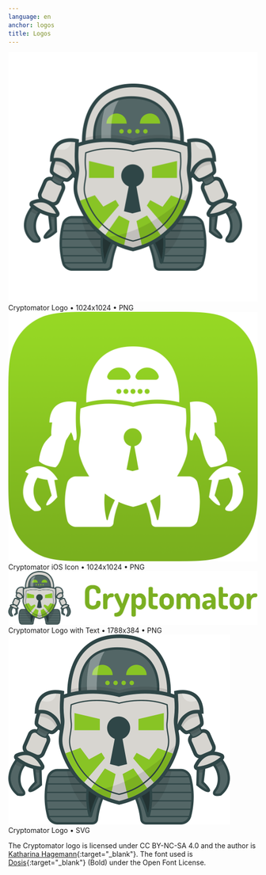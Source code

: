 ```yaml
---
language: en
anchor: logos
title: Logos
---
```

<div class="row">
  <div class="col-sm-6 col-md-3">
    <div class="thumbnail text-center">
      <a href="/resources/presskit/cryptomator-logo.png"><img src="/resources/presskit/cryptomator-logo.png"/></a>
      <div class="caption">Cryptomator Logo • 1024x1024 • PNG</div>
    </div>
  </div>
  <div class="col-sm-6 col-md-3">
    <div class="thumbnail text-center">
      <a href="/resources/presskit/cryptomator-ios-icon.png"><img src="/resources/presskit/cryptomator-ios-icon.png"/></a>
      <div class="caption">Cryptomator iOS Icon • 1024x1024 • PNG</div>
    </div>
  </div>
  <div class="clearfix visible-sm-block"></div>
  <div class="col-sm-12 col-md-6">
    <div class="thumbnail text-center">
      <a href="/resources/presskit/cryptomator-logo-text.png"><img src="/resources/presskit/cryptomator-logo-text.png"/></a>
      <div class="caption">Cryptomator Logo with Text • 1788x384 • PNG</div>
    </div>
  </div>
</div>

<div class="row">
  <div class="col-sm-6 col-md-3">
    <div class="thumbnail text-center">
      <a href="/resources/presskit/cryptomator-logo.svg"><img src="/resources/presskit/cryptomator-logo.svg"/></a>
      <div class="caption">Cryptomator Logo • SVG</div>
    </div>
  </div>
</div>

The Cryptomator logo is licensed under CC BY-NC-SA 4.0 and the author is [Katharina Hagemann](https://ktoons.org/){:target="_blank"}. The font used is [Dosis](https://fonts.google.com/specimen/Dosis){:target="_blank"} (Bold) under the Open Font License.
